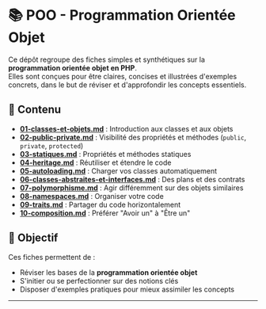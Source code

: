 # 📚 POO - Programmation Orientée Objet

Ce dépôt regroupe des fiches simples et synthétiques sur la **programmation orientée objet en PHP**.  
Elles sont conçues pour être claires, concises et illustrées d'exemples concrets, dans le but de réviser et d'approfondir les concepts essentiels.

## 📂 Contenu

- [**01-classes-et-objets.md**](https://github.com/younes-bkb/POO-Programmation-oriente-objet/blob/main/01-classes-et-objets.md) : Introduction aux classes et aux objets
- [**02-public-private.md**](https://github.com/younes-bkb/POO-Programmation-oriente-objet/blob/main/02-public-private.md) : Visibilité des propriétés et méthodes (`public`, `private`, `protected`)
- [**03-statiques.md**](https://github.com/younes-bkb/POO-Programmation-oriente-objet/blob/main/03-statiques.md) : Propriétés et méthodes statiques
- [**04-heritage.md**](https://github.com/younes-bkb/POO-Programmation-oriente-objet/blob/main/04-heritage.md) : Réutiliser et étendre le code
- [**05-autoloading.md**](https://github.com/younes-bkb/POO-Programmation-oriente-objet/blob/main/05-autoloading.md) : Charger vos classes automatiquement
- [**06-classes-abstraites-et-interfaces.md**](https://github.com/younes-bkb/POO-Programmation-oriente-objet/blob/main/06-classes-abstraites-et-interfaces.md) : Des plans et des contrats
- [**07-polymorphisme.md**](https://github.com/younes-bkb/POO-Programmation-oriente-objet/blob/main/07-polymorphisme.md) : Agir différemment sur des objets similaires
- [**08-namespaces.md**](https://github.com/younes-bkb/POO-Programmation-oriente-objet/blob/main/08-namespaces.md) : Organiser votre code
- [**09-traits.md**](https://github.com/younes-bkb/POO-Programmation-oriente-objet/blob/main/09-traits.md) : Partager du code horizontalement
- [**10-composition.md**](https://github.com/younes-bkb/POO-Programmation-oriente-objet/blob/main/10-composition.md) : Préférer "Avoir un" à "Être un"

## 🎯 Objectif

Ces fiches permettent de :
- Réviser les bases de la **programmation orientée objet**
- S'initier ou se perfectionner sur des notions clés
- Disposer d'exemples pratiques pour mieux assimiler les concepts

---
